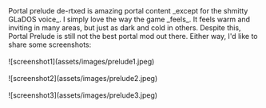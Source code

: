 <head>
  <link rel="stylesheet" type="text/css" href="https://cdn.jsdelivr.net/gh/ekmas/cs16.css@main/css/cs16.min.css">
</head>
Portal prelude de-rtxed is amazing portal content _except for the shmitty GLaDOS voice_.
I simply love the way the game _feels_. It feels warm and inviting in many areas, but just as dark and cold
in others. Despite this, Portal Prelude is still not the best portal mod out there. Either way, I'd like
to share some screenshots:
<br>
<br>
![screenshot1](assets/images/prelude1.jpeg)
<br>
<br>
![screenshot2](assets/images/prelude2.jpeg)
<br>
<br>
![screenshot3](assets/images/prelude3.jpeg)
<br>
<br>
